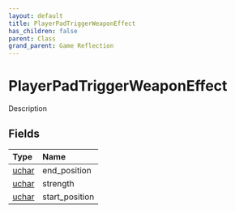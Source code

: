 ```yaml
---
layout: default
title: PlayerPadTriggerWeaponEffect
has_children: false
parent: Class
grand_parent: Game Reflection
---
```

# PlayerPadTriggerWeaponEffect
Description 

## Fields
| Type | Name |
|:-------------|:--------------|
| [uchar](/game-reflection/enums/uchar.md) | end_position |
| [uchar](/game-reflection/enums/uchar.md) | strength |
| [uchar](/game-reflection/enums/uchar.md) | start_position |
